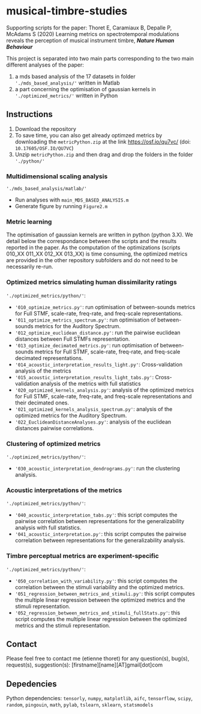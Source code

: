 # musical-timbre-studies

Supporting scripts for the paper: Thoret E, Caramiaux B, Depalle P, McAdams S (2020) Learning metrics on spectrotemporal modulations reveals the perception of musical instrument timbre, ***Nature Human Behaviour***

This project is separated into two main parts corresponding to the two main different analyses of the paper:
1. a mds based analysis of the 17 datasets in folder `'./mds_based_analysis/'` written in Matlab
2. a part concerning the optimisation of gaussian kernels in `'./optimized_metrics/'` written in Python

## Instructions
1. Download the repository
2. To save time, you can also get already optimzed metrics by downloading the `metricPython.zip` at the link https://osf.io/qu7vc/ (doi: `10.17605/OSF.IO/QU7VC`)
3. Unzip `metricPython.zip` and then drag and drop the folders in the folder `'./python/'`

### Multidimensional scaling analysis
`'./mds_based_analysis/matlab/'` 
* Run analyses with `main_MDS_BASED_ANALYSIS.m`
* Generate figure by running `Figure2.m`

### Metric learning 
The optimisation of gaussian kernels are written in python (python 3.X). We detail below the correspondance between the scripts and the results reported in the paper. As the computation of the optimizations (scripts 010_XX 011_XX 012_XX 013_XX) is time consuming, the optimized metrics are provided in the other repository subfolders and do not need to be necessarily re-run.

### Optimized metrics simulating human dissimilarity ratings
`'./optimized_metrics/python/'`:
   * `'010_optimize_metrics.py'`: run optimisation of between-sounds metrics for Full STMF, scale-rate, freq-rate, and freq-scale representations.
   * `'011_optimize_metrics_spectrum.py'`: run optimisation of between-sounds metrics for the Auditory Spectrum.
   * `'012_optimize_euclidean_distance.py'`: run the pairwise euclidean distances between Full STMFs representation.
   * `'013_optimize_decimated_metrics.py'`: run optimisation of between-sounds metrics for Full STMF, scale-rate, freq-rate, and freq-scale decimated representations.
   * `'014_acoustic_interpretation_results_light.py'`: Cross-validation analysis of the metrics
   * `'015_acoustic_interpretation_results_light_tabs.py'`: Cross-validation analysis of the metrics with full statistics
   * `'020_optimized_kernels_analysis.py'`: analysis of the optimized metrics for Full STMF, scale-rate, freq-rate, and freq-scale representations and their decimated ones.   
   * `'021_optimized_kernels_analysis_spectrum.py'`: analysis of the optimized metrics for the Auditory Spectrum.
   * `'022_EuclideanDistanceAnalyses.py'`: analysis of the euclidean distances pairwise correlations.

### Clustering of optimized metrics
`'./optimized_metrics/python/'`:
   * `'030_acoustic_interpretation_dendrograms.py'`: run the clustering analysis.
### Acoustic interpretations of the metrics
`'./optimized_metrics/python/'`:
   * `'040_acoustic_interpretation_tabs.py'`: this script computes the pairwise correlation between representations for the generalizability analysis with full statistics.
   * `'041_acoustic_interpretation.py'`: this script computes the pairwise correlation between representations for the generalizability analysis.
### Timbre perceptual metrics are experiment-specific
`'./optimized_metrics/python/'`:
   * `'050_correlation_with_variability.py'`: this script computes the correlation between the stimuli variability and the optimized metrics.
   * `'051_regression_between_metrics_and_stimuli.py'`: this script computes the multiple linear regression between the optimized metrics and the stimuli representation.
   * `'052_regression_between_metrics_and_stimuli_fullStats.py'`: this script computes the multiple linear regression between the optimized metrics and the stimuli representation.   

## Contact
Please feel free to contact me (etienne thoret) for any question(s), bug(s), request(s), suggestion(s): [firstname][name][AT]gmail[dot]com

## Depedencies

Python dependencies: `tensorly`, `numpy`, `matplotlib`, `aifc`, `tensorflow`, `scipy`, `random`, `pingouin`, `math`, `pylab`, `tslearn`, `sklearn`, `statsmodels`


